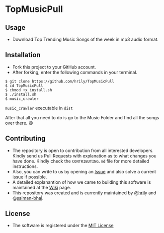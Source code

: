 # TopMusicPull

## Usage
- Download Top Trending Music Songs of the week in mp3 audio format.

## Installation
- Fork this project to your GitHub account.
- After forking, enter the following commands in your terminal.

```
$ git clone https://github.com/hrily/TopMusicPull
$ cd TopMusicPull
$ chmod +x install.sh
$ ./install.sh
$ music_crawler
```

`music_crawler` executable in `dist`

After that all you need to do is go to the Music Folder and find all the songs over there. :smile:

## Contributing
- The repository is open to contribution from all interested developers. Kindly send us Pull Requests with explanation as to what changes you have done. Kindly check the `CONTRIBUTING.md` file for more detailed instructions.
- Also, you can write to us by opening an [Issue](https://github.com/hrily/TopMusicPull/issues) and also solve a current issue if possible.
- A detailed explanantion of how we came to building this software is maintained at the [Wiki](https://github.com/hrily/TopMusicPull/wiki) page.
- This repository was created and is currently maintained by @[hrily](https://github.com/hrily) and @[salman-bhai](https://github.com/salman-bhai).


## License

- The software is registered under the [MIT License](https://github.com/hrily/TopMusicPull/blob/master/LICENSE)




